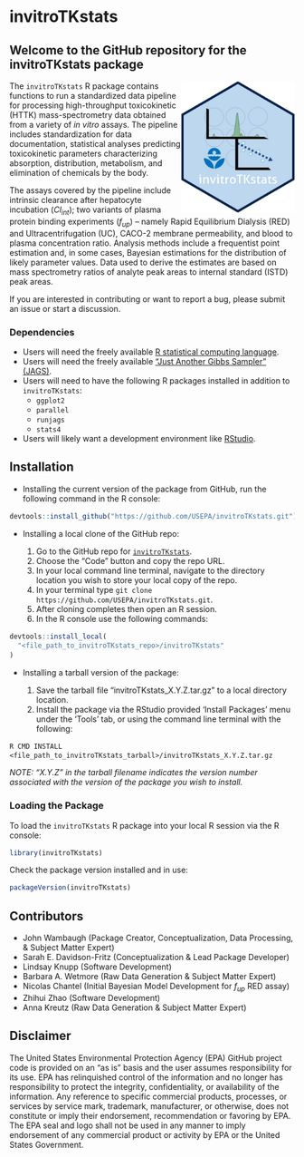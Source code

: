 
<!-- README.md is generated from README.Rmd. Please edit that file -->

# invitroTKstats

<!-- badges: start -->
<!-- badges: end -->

## Welcome to the GitHub repository for the invitroTKstats package

<a href="https://github.com/USEPA/invitroTKstats.git"><img src="vignettes/img/invitroTKstats_hex.png" width="200" align="right" /></a>

The `invitroTKstats` R package contains functions to run a standardized
data pipeline for processing high-throughput toxicokinetic (HTTK)
mass-spectrometry data obtained from a variety of *in vitro* assays. The
pipeline includes standardization for data documentation, statistical
analyses predicting toxicokinetic parameters characterizing absorption,
distribution, metabolism, and elimination of chemicals by the body.

The assays covered by the pipeline include intrinsic clearance after
hepatocyte incubation ($Cl_{int}$); two variants of plasma protein
binding experiments ($f_{up}$) – namely Rapid Equilibrium Dialysis (RED)
and Ultracentrifugation (UC), CACO-2 membrane permeability, and blood to
plasma concentration ratio. Analysis methods include a frequentist point
estimation and, in some cases, Bayesian estimations for the distribution
of likely parameter values. Data used to derive the estimates are based
on mass spectrometry ratios of analyte peak areas to internal standard
(ISTD) peak areas.

If you are interested in contributing or want to report a bug, please
submit an issue or start a discussion.

### Dependencies

- Users will need the freely available [R statistical computing
  language](https://www.r-project.org/).
- Users will need the freely available [“Just Another Gibbs Sampler”
  (JAGS)](https://mcmc-jags.sourceforge.io/).
- Users will need to have the following R packages installed in addition
  to `invitroTKstats`:
  - `ggplot2`
  - `parallel`
  - `runjags`
  - `stats4`
- Users will likely want a development environment like
  [RStudio](https://www.rstudio.com/products/rstudio/download/).

## Installation

- Installing the current version of the package from GitHub, run the
  following command in the R console:

``` r
devtools::install_github("https://github.com/USEPA/invitroTKstats.git")
```

- Installing a local clone of the GitHub repo:

  1.  Go to the GitHub repo for
      [`invitroTKstats`](https://github.com/USEPA/invitroTKstats.git).
  2.  Choose the “Code” button and copy the repo URL.
  3.  In your local command line terminal, navigate to the directory
      location you wish to store your local copy of the repo.
  4.  In your terminal type
      `git clone https://github.com/USEPA/invitroTKstats.git`.
  5.  After cloning completes then open an R session.
  6.  In the R console use the following commands:

``` r
devtools::install_local(
  "<file_path_to_invitroTKstats_repo>/invitroTKstats"
)
```

- Installing a tarball version of the package:

  1.  Save the tarball file “invitroTKstats_X.Y.Z.tar.gz” to a local
      directory location.
  2.  Install the package via the RStudio provided ‘Install Packages’
      menu under the ‘Tools’ tab, or using the command line terminal
      with the following:

<!-- -->

    R CMD INSTALL <file_path_to_invitroTKstats_tarball>/invitroTKstats_X.Y.Z.tar.gz

*NOTE: “X.Y.Z” in the tarball filename indicates the version number
associated with the version of the package you wish to install.*

### Loading the Package

To load the `invitroTKstats` R package into your local R session via the
R console:

``` r
library(invitroTKstats)
```

Check the package version installed and in use:

``` r
packageVersion(invitroTKstats)
```

## Contributors

- John Wambaugh (Package Creator, Conceptualization, Data Processing, &
  Subject Matter Expert)
- Sarah E. Davidson-Fritz (Conceptualization & Lead Package Developer)
- Lindsay Knupp (Software Development)
- Barbara A. Wetmore (Raw Data Generation & Subject Matter Expert)
- Nicolas Chantel (Initial Bayesian Model Development for $f_{up}$ RED
  assay)
- Zhihui Zhao (Software Development)
- Anna Kreutz (Raw Data Generation & Subject Matter Expert)

## Disclaimer

The United States Environmental Protection Agency (EPA) GitHub project
code is provided on an “as is” basis and the user assumes responsibility
for its use. EPA has relinquished control of the information and no
longer has responsibility to protect the integrity, confidentiality, or
availability of the information. Any reference to specific commercial
products, processes, or services by service mark, trademark,
manufacturer, or otherwise, does not constitute or imply their
endorsement, recommendation or favoring by EPA. The EPA seal and logo
shall not be used in any manner to imply endorsement of any commercial
product or activity by EPA or the United States Government.
